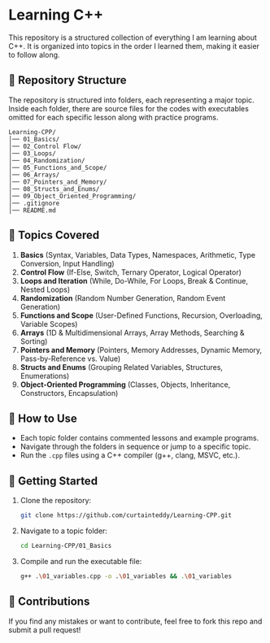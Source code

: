 # Learning C++
This repository is a structured collection of everything I am learning about C++. It is organized into topics in the order I learned them, making it easier to follow along.

## 📂 Repository Structure
The repository is structured into folders, each representing a major topic. Inside each folder, there are source files for the codes with executables omitted for each specific lesson along with practice programs.

```
Learning-CPP/
│── 01_Basics/
│── 02_Control Flow/
│── 03_Loops/
│── 04_Randomization/
│── 05_Functions_and_Scope/
│── 06_Arrays/
│── 07_Pointers_and_Memory/
│── 08_Structs_and_Enums/
│── 09_Object_Oriented_Programming/
│── .gitignore
│── README.md
```

## 📖 Topics Covered
1. **Basics** (Syntax, Variables, Data Types, Namespaces, Arithmetic, Type Conversion, Input Handling)
2. **Control Flow** (If-Else, Switch, Ternary Operator, Logical Operator)
3. **Loops and Iteration** (While, Do-While, For Loops, Break & Continue, Nested Loops)
4. **Randomization** (Random Number Generation, Random Event Generation)
5. **Functions and Scope** (User-Defined Functions, Recursion, Overloading, Variable Scopes)
6. **Arrays** (1D & Multidimensional Arrays, Array Methods, Searching & Sorting)
7. **Pointers and Memory** (Pointers, Memory Addresses, Dynamic Memory, Pass-by-Reference vs. Value)
8. **Structs and Enums** (Grouping Related Variables, Structures, Enumerations)
9. **Object-Oriented Programming** (Classes, Objects, Inheritance, Constructors, Encapsulation)

## 📌 How to Use
- Each topic folder contains commented lessons and example programs.
- Navigate through the folders in sequence or jump to a specific topic.
- Run the `.cpp` files using a C++ compiler (g++, clang, MSVC, etc.).

## 🚀 Getting Started
1. Clone the repository:
   ```sh
   git clone https://github.com/curtainteddy/Learning-CPP.git
   ```
2. Navigate to a topic folder:
   ```sh
   cd Learning-CPP/01_Basics
   ```
3. Compile and run the executable file:
   ```sh
   g++ .\01_variables.cpp -o .\01_variables && .\01_variables
   ```

## 🤝 Contributions
If you find any mistakes or want to contribute, feel free to fork this repo and submit a pull request!

